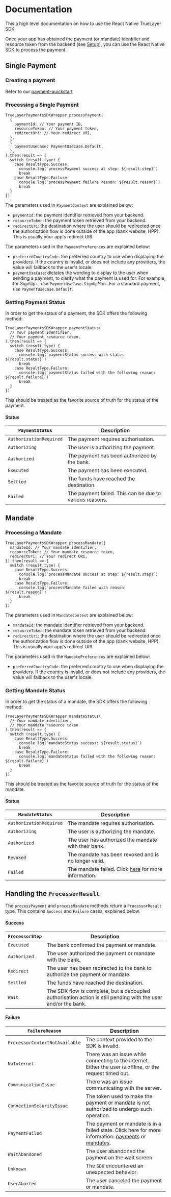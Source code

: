 # Documentation

This a high level documentation on how to use the React Native TrueLayer SDK.

Once your app has obtained the payment (or mandate) identifier and resource token from the backend (see [Setup](../README.md)), you can use the React Native SDK to process the payment.

## Single Payment

### Creating a payment

Refer to our [payment-quickstart](https://github.com/TrueLayer/payments-quickstart)

### Processing a Single Payment

```
TrueLayerPaymentsSDKWrapper.processPayment(
  {
    paymentId: // Your payment ID,
    resourceToken: // Your payment token,
    redirectUri: // Your redirect URI,
  },
  {
    paymentUseCase: PaymentUseCase.Default,
  },
).then(result => {
  switch (result.type) {
    case ResultType.Success:
      console.log(`processPayment success at step: ${result.step}`)
      break
    case ResultType.Failure:
      console.log(`processPayment failure reason: ${result.reason}`)
      break
  }
})
```

The parameters used in `PaymentContext` are explained below:

- `paymentId`: the payment identifier retrieved from your backend.
- `resourceToken`: the payment token retrieved from your backend.
- `redirectUri`: the destination where the user should be redirected once the authorization flow is done outside of the app (bank website, HPP). This is usually your app's redirect URI.

The parameters used in the `PaymentPreferences` are explained below:

  - `preferredCountryCode`: the preferred country to use when displaying the providers. If the country is invalid, or does not include any providers, the value will fallback to the user's locale.
  - `paymentUseCase`: dictates the wording to display to the user when sending a payment, to clarify what the payment is used for. For example, for SignUp+, use `PaymentUseCase.SignUpPlus`. For a standard payment, use `PaymentUseCase.Default`.

### Getting Payment Status

In order to get the status of a payment, the SDK offers the following method:

```
TrueLayerPaymentsSDKWrapper.paymentStatus(
  // Your payment identifier,
  // Your payment resource token,
).then(result => {
  switch (result.type) {
    case ResultType.Success:
      console.log(`paymentStatus success with status: ${result.status}`)
      break
    case ResultType.Failure:
      console.log(`paymentStatus failed with the following reason: ${result.failure}`)
      break
  }
})
```

This should be treated as the favorite source of truth for the status of the payment.

#### Status

| `PaymentStatus` | Description |
| ------------- | ------------- 
| `AuthorizationRequired` | The payment requires authorisation.
| `Authorizing` | The user is authorizing the payment.
| `Authorized` | The payment has been authorized by the bank.
| `Executed` | The payment has been executed.
| `Settled` | The funds have reached the destination.
| `Failed` | The payment failed. This can be due to various reasons.

## Mandate

### Processing a Mandate

```
TrueLayerPaymentsSDKWrapper.processMandate({
  mandateId: // Your mandate identifier,
  resourceToken: // Your mandate resource token,
  redirectUri: // Your redirect URI,
}).then(result => {
  switch (result.type) {
    case ResultType.Success:
      console.log(`processMandate success at step: ${result.step}`)
      break
    case ResultType.Failure:
      console.log(`processMandate failed with reason: ${result.reason}`)
      break
  }
})
```

The parameters used in `MandateContext` are explained below:

- `mandateId`: the mandate identifier retrieved from your backend.
- `resourceToken`: the mandate token retrieved from your backend.
- `redirectUri`: the destination where the user should be redirected once the authorization flow is done outside of the app (bank website, HPP). This is usually your app's redirect URI.

The parameters used in the `MandatePreferences` are explained below:

  - `preferredCountryCode`: the preferred country to use when displaying the providers. If the country is invalid, or does not include any providers, the value will fallback to the user's locale.

### Getting Mandate Status

In order to get the status of a mandate, the SDK offers the following method:

```
TrueLayerPaymentsSDKWrapper.mandateStatus(
  // Your mandate identifier,
  // Your mandate resource token
).then(result => {
  switch (result.type) {
    case ResultType.Success:
      console.log(`mandateStatus success: ${result.status}`)
      break
    case ResultType.Failure:
      console.log(`mandateStatus failed with the following reason: ${result.failure}`)
      break
  }
})
```

This should be treated as the favorite source of truth for the status of the mandate.

#### Status

| `MandateStatus` | Description |
| ------------- | ------------- 
| `AuthorizationRequired` | The mandate requires authorisation.
| `Authorizing` | The user is authorizing the mandate.
| `Authorized` | The user has authorized the mandate with their bank.
| `Revoked` | The mandate has been revoked and is no longer valid.
| `Failed` | The mandate failed. Click [here](https://docs.truelayer.com/docs/mandate-statuses#more-about-failed-mandates) for more information.

## Handling the `ProcessorResult`

The `processPayment` and `processMandate` methods return a `ProcessorResult` type. This contains `Success` and `Failure` cases, explained below.
 
#### Success

| `ProcessorStep` | Description |
| ------------- | ------------- 
| `Executed` | The bank confirmed the payment or mandate.
| `Authorized` | The user authorized the payment or mandate with the bank.
| `Redirect` | The user has been redirected to the bank to authorize the payment or mandate.
| `Settled` | The funds have reached the destination.
| `Wait` | The SDK flow is complete, but a decoupled authorisation action is still pending with the user and/or the bank.

#### Failure

| `FailureReason` | Description |
| ------------- | -------------
| `ProcessorContextNotAvailable` | The context provided to the SDK is invalid.
| `NoInternet` | There was an issue while connecting to the internet. Either the user is offline, or the request timed out.
| `CommunicationIssue` | There was an issue communicating with the server.
| `ConnectionSecurityIssue` | The token used to make the payment or mandate is not authorized to undergo such operation.
| `PaymentFailed` | The payment or mandate is in a failed state. Click here for more information: [payments](https://docs.truelayer.com/docs/payment-statuses-for-payments-v3#more-about-failed-payments) or [mandates](https://docs.truelayer.com/docs/mandate-statuses#more-about-failed-mandates).
| `WaitAbandoned` | The user abandoned the payment on the wait screen.
| `Unknown`| The `SDK` encountered an unexpected behavior.
| `UserAborted` | The user canceled the payment or mandate.
